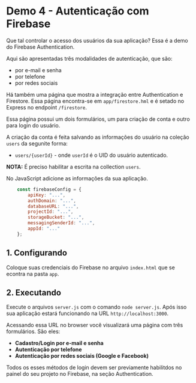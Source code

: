 # Demo 4 - Autenticação com Firebase
Que tal controlar o acesso dos usuários da sua aplicação? Essa é a demo do Firebase Authentication. 

Aqui são apresentadas três modalidades de autenticação, que são:

- por e-mail e senha
- por telefone
- por redes sociais

Há também uma página que mostra a integração entre Authentication e Firestore. Essa página encontra-se em `app/firestore.hml` e é setado no Express no endpoint `/firestore`.

Essa página possui um dois formulários, um para criação de conta e outro para login do usuário.

A criação da conta é feita salvando as informações do usuário na coleção `users` da segunite forma:

- `users/{userId}` - onde `userId` é o UID do usuário autenticado.

**NOTA:** É preciso habilitar a escrita na collection `users`.

No JavaScript adicione as informações da sua aplicação.

```javascript
    const firebaseConfig = {
        apiKey: "...",
        authDomain: "...",
        databaseURL: "...",
        projectId: "...",
        storageBucket: "...",
        messagingSenderId: "...",
        appId: "..."
    };
```

## 1. Configurando
Coloque suas credenciais do Firebase no arquivo `index.html` que se econtra na pasta `app`.

## 2. Executando
Execute o arquivos `server.js` com o comando `node server.js`. Após isso sua aplicação estará funcionando na URL `http://localhost:3000`.

Acessando essa URL no browser você visualizará uma página com três formulários. São eles:

- **Cadastro/Login por e-mail e senha**
- **Autenticação por telefone** 
- **Autenticação por redes sociais (Google e Facebook)**

Todos os esses métodos de login devem ser previamente habilitdos no painel do seu projeto no Firebase, na seção Authentication.

